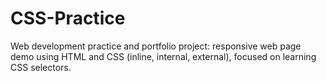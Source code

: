 # CSS-Practice
Web development practice and portfolio project: responsive web page demo using HTML and CSS (inline, internal, external), focused on learning CSS selectors.

